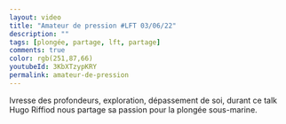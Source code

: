 ```yaml
---
layout: video
title: "Amateur de pression #LFT 03/06/22"
description: ""
tags: [plongée, partage, lft, partage]
comments: true
color: rgb(251,87,66)
youtubeId: 3KbXTzypKRY
permalink: amateur-de-pression
---
```


Ivresse des profondeurs, exploration, dépassement de soi, durant ce talk Hugo Riffiod nous partage sa passion pour la plongée sous-marine.
